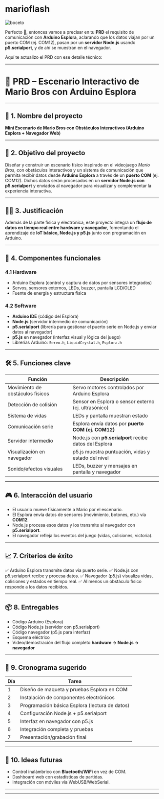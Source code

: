 # marioflash

![boceto](marioflahs.jpg)

Perfecto 🚀, entonces vamos a precisar en tu **PRD** el requisito de comunicación con **Arduino Esplora**, aclarando que los datos viajan por un puerto COM (ej. COM12), pasan por un **servidor Node.js** usando **p5.serialport**, y de ahí se muestran en el navegador.

Aquí te actualizo el PRD con ese detalle técnico:

---

# 📝 PRD – Escenario Interactivo de Mario Bros con Arduino Esplora

---

## 📌 1. Nombre del proyecto

**Mini Escenario de Mario Bros con Obstáculos Interactivos (Arduino Esplora + Navegador Web)**

---

## 🎯 2. Objetivo del proyecto

Diseñar y construir un escenario físico inspirado en el videojuego *Mario Bros*, con obstáculos interactivos y un sistema de comunicación que permita recibir datos desde **Arduino Esplora** a través de un **puerto COM** (ej. COM12). Dichos datos serán procesados en un **servidor Node.js con p5.serialport** y enviados al navegador para visualizar y complementar la experiencia interactiva.

---

## 👨‍🏫 3. Justificación

Además de la parte física y electrónica, este proyecto integra un **flujo de datos en tiempo real entre hardware y navegador**, fomentando el aprendizaje de **IoT básico, Node.js y p5.js** junto con programación en Arduino.

---

## 🧩 4. Componentes funcionales

### 4.1 Hardware

* Arduino Esplora (control y captura de datos por sensores integrados)
* Servos, sensores externos, LEDs, buzzer, pantalla LCD/OLED
* Fuente de energía y estructura física

### 4.2 Software

* **Arduino IDE** (código del Esplora)
* **Node.js** (servidor intermedio de comunicación)
* **p5.serialport** (librería para gestionar el puerto serie en Node.js y enviar datos al navegador)
* **p5.js** en navegador (interfaz visual y lógica del juego)
* Librerías Arduino: `Servo.h`, `LiquidCrystal.h`, `Esplora.h`

---

## 🛠️ 5. Funciones clave

| **Función**                      | **Descripción**                                        |
| -------------------------------- | ------------------------------------------------------ |
| Movimiento de obstáculos físicos | Servo motores controlados por Arduino Esplora          |
| Detección de colisión            | Sensor en Esplora o sensor externo (ej. ultrasónico)   |
| Sistema de vidas                 | LEDs y pantalla muestran estado                        |
| Comunicación serie               | Esplora envía datos por **puerto COM (ej. COM12)**     |
| Servidor intermedio              | Node.js con **p5.serialport** recibe datos del Esplora |
| Visualización en navegador       | p5.js muestra puntuación, vidas y estado del nivel     |
| Sonido/efectos visuales          | LEDs, buzzer y mensajes en pantalla y navegador        |

---

## 🎮 6. Interacción del usuario

* El usuario mueve físicamente a Mario por el escenario.
* El Esplora envía datos de sensores (movimiento, botones, etc.) vía **COM12**.
* Node.js procesa esos datos y los transmite al navegador con **p5.serialport**.
* El navegador refleja los eventos del juego (vidas, colisiones, victoria).

---

## 📈 7. Criterios de éxito

✅ Arduino Esplora transmite datos vía puerto serie.
✅ Node.js con p5.serialport recibe y procesa datos.
✅ Navegador (p5.js) visualiza vidas, colisiones y estados en tiempo real.
✅ Al menos un obstáculo físico responde a los datos recibidos.

---

## 📦 8. Entregables

* Código Arduino (Esplora)
* Código Node.js (servidor con p5.serialport)
* Código navegador (p5.js para interfaz)
* Esquema eléctrico
* Video/demostración del flujo completo **hardware → Node.js → navegador**

---

## 📅 9. Cronograma sugerido

| **Día** | **Tarea**                                      |
| ------- | ---------------------------------------------- |
| 1       | Diseño de maqueta y pruebas Esplora en COM     |
| 2       | Instalación de componentes electrónicos        |
| 3       | Programación básica Esplora (lectura de datos) |
| 4       | Configuración Node.js + p5.serialport          |
| 5       | Interfaz en navegador con p5.js                |
| 6       | Integración completa y pruebas                 |
| 7       | Presentación/grabación final                   |

---

## 🧠 10. Ideas futuras

* Control inalámbrico con **Bluetooth/WiFi** en vez de COM.
* Dashboard web con estadísticas de partidas.
* Integración con móviles vía WebUSB/WebSerial.

---


---


